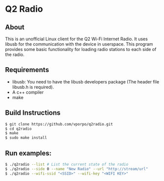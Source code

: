 # Q2 Radio

## About
This is an unofficial Linux client for the Q2 Wi-Fi Internet Radio.
It uses libusb for the communication with the device in userspace.
This program provides some basic functionality for loading radio stations to each side of the radio.

## Requirements
* libusb: You need to have the libusb developers package (The header file libusb.h is required).
* A c++ compiler
* make

## Build Instructions
```bash
$ git clone https://github.com/vporpo/q2radio.git
$ cd q2radio
$ make
$ sudo make install
```

## Run examples:
```bash
$ ./q2radio --list # List the current state of the radio
$ ./q2radio --side 0 --name "New Radio" --url "http://stream/url"
$ ./q2radio --wifi-ssid "<SSID>" --wifi-key "<WIFI KEY>"
```
